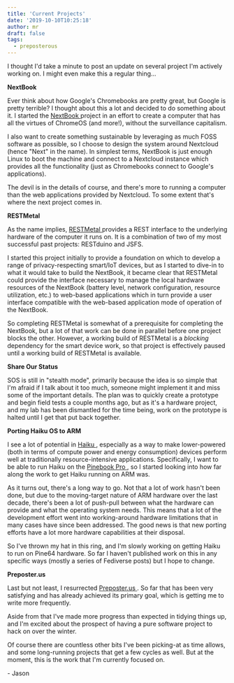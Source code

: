 ```yaml
---
title: 'Current Projects'
date: '2019-10-10T10:25:18'
author: mr
draft: false
tags:
  - preposterous
---
```

I thought I'd take a minute to post an update on several project I'm actively
working on. I might even make this a regular thing...

  

**NextBook**

Ever think about how Google's Chromebooks are pretty great, but Google is
pretty terrible? I thought about this a lot and decided to do something about
it. I started the [ NextBook ](https://codeberg.org/jjg/nextbook) project in
an effort to create a computer that has all the virtues of ChromeOS (and
more!), without the surveillance capitalism.

I also want to create something sustainable by leveraging as much FOSS
software as possible, so I choose to design the system around Nextcloud (hence
"Next" in the name). In simplest terms, NextBook is just enough Linux to boot
the machine and connect to a Nextcloud instance which provides all the
functionality (just as Chromebooks connect to Google's applications).

The devil is in the details of course, and there's more to running a computer
than the web applications provided by Nextcloud. To some extent that's where
the next project comes in.

  

**RESTMetal**

As the name implies, [ RESTMetal ](https://codeberg.org/jjg/restmetal)
provides a REST interface to the underlying hardware of the computer it runs
on. It is a combination of two of my most successful past projects: RESTduino
and JSFS.

I started this project initially to provide a foundation on which to develop a
range of privacy-respecting smart/IoT devices, but as I started to dive-in to
what it would take to build the NextBook, it became clear that RESTMetal could
provide the interface necessary to manage the local hardware resources of the
NextBook (battery level, network configuration, resource utilization, etc.) to
web-based applications which in turn provide a user interface compatible with
the web-based application mode of operation of the NextBook.

So completing RESTMetal is somewhat of a prerequisite for completing the
NextBook, but a lot of that work can be done in parallel before one project
blocks the other. However, a working build of RESTMetal is a _blocking_
dependency for the smart device work, so that project is effectively paused
until a working build of RESTMetal is available.

  

**Share Our Status**

SOS is still in "stealth mode", primarily because the idea is so simple that
I'm afraid if I talk about it too much, someone might implement it and miss
some of the important details. The plan was to quickly create a prototype and
begin field tests a couple months ago, but as it's a hardware project, and my
lab has been dismantled for the time being, work on the prototype is halted
until I get that put back together.

  

**Porting Haiku OS to ARM**

I see a lot of potential in [ Haiku ](https://www.haiku-os.org/) , especially
as a way to make lower-powered (both in terms of compute power and energy
consumption) devices perform well at traditionally resource-intensive
applications. Specifically, I want to be able to run Haiku on the [ Pinebook
Pro ](https://www.pine64.org/pinebook-pro/) , so I started looking into how
far along the work to get Haiku running on ARM was.

As it turns out, there's a long way to go. Not that a lot of work hasn't been
done, but due to the moving-target nature of ARM hardware over the last
decade, there's been a lot of push-pull between what the hardware can provide
and what the operating system needs. This means that a lot of the development
effort went into working-around hardware limitations that in many cases have
since been addressed. The good news is that new porting efforts have a lot
more hardware capabilities at their disposal.

So I've thrown my hat in this ring, and I'm slowly working on getting Haiku to
run on Pine64 hardware. So far I haven't published work on this in any
specific ways (mostly a series of Fediverse posts) but I hope to change.

  

**Preposter.us**

Last but not least, I resurrected [ Preposter.us ](https://preposter.us/) . So
far that has been very satisfying and has already achieved its primary goal,
which is getting me to write more frequently.

Aside from that I've made more progress than expected in tidying things up,
and I'm excited about the prospect of having a pure software project to hack
on over the winter.

  

Of course there are countless other bits I've been picking-at as time allows,
and some long-running projects that get a few cycles as well. But at the
moment, this is the work that I'm currently focused on.

\- Jason

